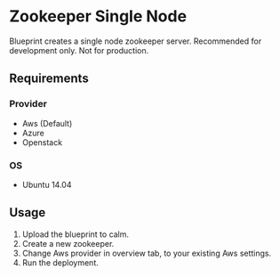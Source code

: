 Zookeeper Single Node
=======================

Blueprint creates a single node zookeeper server. Recommended for development only. Not for production.

Requirements
------------
### Provider
- Aws (Default)
- Azure
- Openstack

### OS
- Ubuntu 14.04


Usage
-----
1. Upload the blueprint to calm.
2. Create a new zookeeper.
3. Change Aws provider in overview tab, to your existing Aws settings.
4. Run the deployment.
